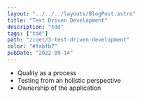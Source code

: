 ```yaml
---
layout: "../../../layouts/BlogPost.astro"
title: "Test Driven Development"
description: "tdd"
tags: ["tdd"]
path: "/ioet/3-test-driven-development"
color: "#fabfb7"
pubDate: "2022-09-14"
---
```


- Quality as a process
- Testing from an holistic perspective
- Ownership of the application
